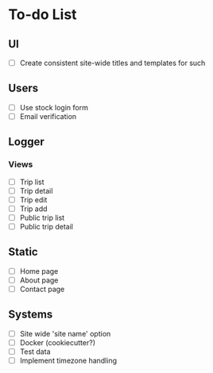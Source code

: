 # To-do List

## UI
- [ ] Create consistent site-wide titles and templates for such

## Users
- [ ] Use stock login form
- [ ] Email verification

## Logger
### Views
- [ ] Trip list
- [ ] Trip detail
- [ ] Trip edit
- [ ] Trip add
- [ ] Public trip list
- [ ] Public trip detail

## Static
- [ ] Home page
- [ ] About page
- [ ] Contact page

## Systems
- [ ] Site wide 'site name' option
- [ ] Docker (cookiecutter?)
- [ ] Test data
- [ ] Implement timezone handling
